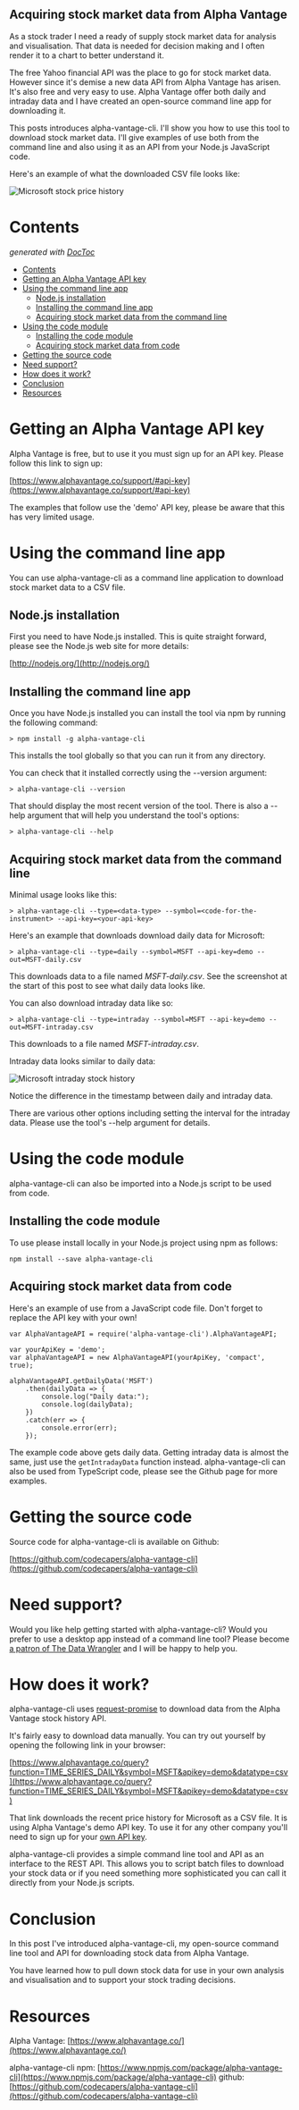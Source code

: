 ## Acquiring stock market data from Alpha Vantage


As a stock trader I need a ready of supply stock market data for analysis and visualisation. That data is needed for decision making and I often render it to a chart to better understand it. 

The free Yahoo financial API was the place to go for stock market data. However since it's demise a new data API from Alpha Vantage has arisen. It's also free and very easy to use. Alpha Vantage offer both daily and intraday data and I have created an open-source command line app for downloading it.

This posts introduces alpha-vantage-cli. I'll show you how to use this tool to download stock market data. I'll give examples of use both from the command line and also using it as an API from your Node.js JavaScript code.

Here's an example of what the downloaded CSV file looks like:

![Microsoft stock price history](https://cdn.hashnode.com/res/hashnode/image-dev/upload/v1623828299403/pCKo4G0X8.png)

# Contents

<!-- START doctoc generated TOC please keep comment here to allow auto update -->
<!-- DON'T EDIT THIS SECTION, INSTEAD RE-RUN doctoc TO UPDATE -->
 *generated with [DocToc](https://github.com/thlorenz/doctoc)*

- [Contents](#contents)
- [Getting an Alpha Vantage API key](#getting-an-alpha-vantage-api-key)
- [Using the command line app](#using-the-command-line-app)
  - [Node.js installation](#node-js-installation)
  - [Installing the command line app](#installing-the-command-line-app)
  - [Acquiring stock market data from the command line](#acquiring-stock-market-data-from-the-command-line)
- [Using the code module](#using-the-code-module)
  - [Installing the code module](#installing-the-code-module)
  - [Acquiring stock market data from code](#acquiring-stock-market-data-from-code)
- [Getting the source code](#getting-the-source-code)
- [Need support?](#need-support)
- [How does it work?](#how-does-it-work)
- [Conclusion](#conclusion)
- [Resources](#resources)

<!-- END doctoc generated TOC please keep comment here to allow auto update -->

# Getting an Alpha Vantage API key

Alpha Vantage is free, but to use it you must sign up for an API key. Please follow this link to sign up:

[https://www.alphavantage.co/support/#api-key](https://www.alphavantage.co/support/#api-key)

The examples that follow use the 'demo' API key, please be aware that this has very limited usage.

# Using the command line app

You can use alpha-vantage-cli as a command line application to download stock market data to a CSV file.

## Node.js installation

First you need to have Node.js installed. This is quite straight forward, please see the Node.js web site for more details:

[http://nodejs.org/](http://nodejs.org/)

## Installing the command line app

Once you have Node.js installed you can install the tool via npm by running the following command: 

    > npm install -g alpha-vantage-cli

This installs the tool globally so that you can run it from any directory.

You can check that it installed correctly using the --version argument:

    > alpha-vantage-cli --version

That should display the most recent version of the tool. There is also a --help argument that will help you understand the tool's options:

    > alpha-vantage-cli --help

## Acquiring stock market data from the command line

Minimal usage looks like this:

    > alpha-vantage-cli --type=<data-type> --symbol=<code-for-the-instrument> --api-key=<your-api-key> 

Here's an example that downloads  download daily data for Microsoft:

    > alpha-vantage-cli --type=daily --symbol=MSFT --api-key=demo --out=MSFT-daily.csv

This downloads data to a file named *MSFT-daily.csv*. See the screenshot at the start of this post to see what daily data looks like.

You can also download intraday data like so:

    > alpha-vantage-cli --type=intraday --symbol=MSFT --api-key=demo --out=MSFT-intraday.csv

This downloads to a file named *MSFT-intraday.csv*. 

Intraday data looks similar to daily data:

![Microsoft intraday stock history](https://cdn.hashnode.com/res/hashnode/image-dev/upload/v1623828299406/yaHs75UY0_.png)

Notice the difference in the timestamp between daily and intraday data.

There are various other options including setting the interval for the intraday data. Please use the tool's --help argument for details.

# Using the code module

alpha-vantage-cli can also be imported into a Node.js script to be used from code.

## Installing the code module

To use please install locally in your Node.js project using npm as follows:

    npm install --save alpha-vantage-cli

## Acquiring stock market data from code

Here's an example of use from a JavaScript code file. Don't forget to replace the API key with your own!

    var AlphaVantageAPI = require('alpha-vantage-cli').AlphaVantageAPI;

    var yourApiKey = 'demo';
    var alphaVantageAPI = new AlphaVantageAPI(yourApiKey, 'compact', true);

    alphaVantageAPI.getDailyData('MSFT')
        .then(dailyData => {
            console.log("Daily data:");
            console.log(dailyData);
        })
        .catch(err => {
            console.error(err);
        });


The example code above gets daily data. Getting intraday data is almost the same, just use the `getIntradayData` function instead. alpha-vantage-cli can also be used from TypeScript code, please see the Github page for more examples.

# Getting the source code

Source code for alpha-vantage-cli is available on Github:

[https://github.com/codecapers/alpha-vantage-cli](https://github.com/codecapers/alpha-vantage-cli)


# Need support?

Would you like help getting started with alpha-vantage-cli? Would you prefer to use a desktop app instead of a command line tool? Please become [a patron of The Data Wrangler](https://www.patreon.com/thedatawrangler) and I will be happy to help you.

# How does it work?

alpha-vantage-cli uses [request-promise](https://www.npmjs.com/package/request-promise) to download data from the Alpha Vantage stock history API.

It's fairly easy to download data manually. You can try out yourself by opening the following link in your browser:

[https://www.alphavantage.co/query?function=TIME_SERIES_DAILY&symbol=MSFT&apikey=demo&datatype=csv](https://www.alphavantage.co/query?function=TIME_SERIES_DAILY&symbol=MSFT&apikey=demo&datatype=csv)

That link downloads the recent price history for Microsoft as a CSV file. It is using Alpha Vantage's demo API key. To use it for any other company you'll need to sign up for your [own API key](https://www.alphavantage.co/support/#api-key).

alpha-vantage-cli provides a simple command line tool and API as an interface to the REST API. This allows you to script batch files to download your stock data or if you need something more sophisticated you can call it directly from your Node.js scripts.

# Conclusion

In this post I've introduced alpha-vantage-cli, my open-source command line tool and API for downloading stock data from Alpha Vantage. 

You have learned how to pull down stock data for use in your own analysis and visualisation and to support your stock trading decisions.

# Resources

Alpha Vantage: [https://www.alphavantage.co/](https://www.alphavantage.co/)

alpha-vantage-cli
npm: [https://www.npmjs.com/package/alpha-vantage-cli](https://www.npmjs.com/package/alpha-vantage-cli)
github: [https://github.com/codecapers/alpha-vantage-cli](https://github.com/codecapers/alpha-vantage-cli)